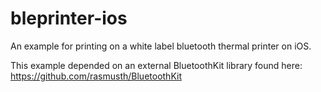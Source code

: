 # bleprinter-ios
An example for printing on a white label bluetooth thermal printer on iOS.

This example depended on an external BluetoothKit library found here: https://github.com/rasmusth/BluetoothKit
